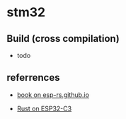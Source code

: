# stm32

## Build (cross compilation)

- todo

## referrences

- [book on esp-rs.github.io](https://esp-rs.github.io/book/)

- [Rust on ESP32-C3](https://youtube.com/playlist?list=PLkch9g9DEE0Lkm1LqcD7pZNDmXEczOo-a)